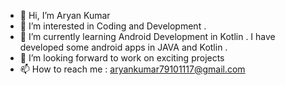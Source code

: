 - 👋 Hi, I’m Aryan Kumar
- 👀 I’m interested in Coding and Development . 
- 🌱 I’m currently learning Android Development in Kotlin . I have developed some android apps in JAVA and Kotlin .
- 💞️ I’m looking forward to work on exciting projects 
- 📫 How to reach me : aryankumar79101117@gmail.com

